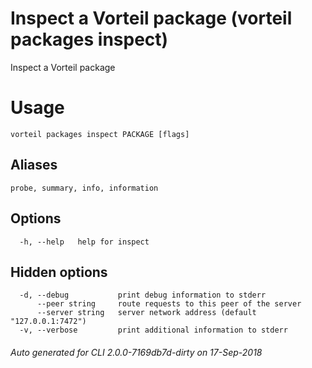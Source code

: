 # Inspect a Vorteil package (vorteil packages inspect)

Inspect a Vorteil package

# Usage

```
vorteil packages inspect PACKAGE [flags]
```

## Aliases

```
probe, summary, info, information
```

## Options

```
  -h, --help   help for inspect
```

## Hidden options

```
  -d, --debug           print debug information to stderr
      --peer string     route requests to this peer of the server
      --server string   server network address (default "127.0.0.1:7472")
  -v, --verbose         print additional information to stderr
```


###### Auto generated for CLI 2.0.0-7169db7d-dirty on 17-Sep-2018
